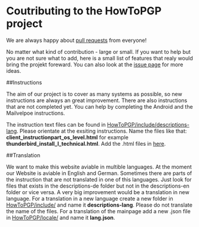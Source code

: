 # Coutributing to the HowToPGP project

We are always happy about [pull requests](https://github.com/Jugendhackt/HowToPGP/pulls) from everyone!

No matter what kind of contribution - large or small. If you want to help but you are not sure what to add, here is a small list of features that realy would bring the projekt foreward.
You can also look at the [issue page](https://github.com/Jugendhackt/HowToPGP/issues) for more ideas.

##Instructions

The aim of our project is to cover as many systems as possible, so new instructions are always an great improvement. There are also
instructions that are not completed yet. You can help by completing the Android and the Mailvelpoe instructions.

The instruction text files can be found in [HowToPGP/include/descriptions-lang](https://github.com/Jugendhackt/HowToPGP/tree/master/include).
Please orientate at the exsiting instructions. Name the files like that: __client_instructionpart_os_level.html__ for example __thunderbird_install_l_technical.html__.
Add the .html files in [here](https://github.com/Jugendhackt/HowToPGP/blob/master/page.appcache).

##Translation

We want to make this website aviable in multible languages. At the moment our Website is aviable in English and German. Sometimes there are 
parts of the instruction that are not translated in one of this languages. Just look for files that exists in the descriptions-de folder but not in
the descriptions-en folder or vice versa. A very big improvement would be a translation in new language. For a translation in a new language create a new folder in 
[HowToPGP/include/](https://github.com/Jugendhackt/HowToPGP/tree/master/include) and name it __descriptions-lang__. Please do not translate the
name of the files. For a translation of the mainpage add a new .json file in [HowToPGP/locale/](https://github.com/Jugendhackt/HowToPGP/tree/master/locale) and name it
 __lang.json__.

